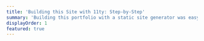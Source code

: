 ```yaml
---
title: 'Building this Site with 11ty: Step-by-Step'
summary: 'Building this portfolio with a static site generator was easy peasy!'
displayOrder: 1
featured: true
---
```

